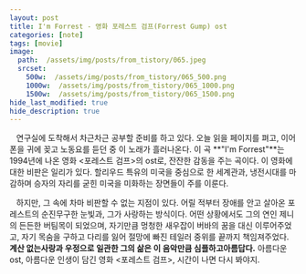 ```yaml
---
layout: post
title: I'm Forrest - 영화 포레스트 검프(Forrest Gump) ost
categories: [note]
tags: [movie]
image:
  path:  /assets/img/posts/from_tistory/065.jpeg
  srcset:
    500w:  /assets/img/posts/from_tistory/065_500.png
    1000w:  /assets/img/posts/from_tistory/065_1000.png
    1500w:  /assets/img/posts/from_tistory/065_1500.png
hide_last_modified: true
hide_description: true
---
```


  
  



   연구실에 도착해서 차근차근 공부할 준비를 하고 있다. 오늘 읽을 페이지를 펴고, 이어폰을 귀에 꽂고 노동요를 듣던 중 이 노래가 흘러나온다. 이 곡 **"I'm Forrest"**는 1994년에 나온 영화 <포레스트 검프\>의 ost로, 잔잔한 감동을 주는 곡이다. 이 영화에 대한 비판은 일리가 있다. 할리우드 특유의 미국을 중심으로 한 세계관과, 냉전시대를 마감하며 승자의 자리를 굳힌 미국을 미화하는 장면들이 주를 이룬다. 

  


   하지만, 그 속에 차마 비판할 수 없는 지점이 있다. 어릴 적부터 장애를 안고 살아온 포레스트의 순진무구한 눈빛과, 그가 사랑하는 방식이다. 어떤 상황에서도 그의 연인 제니의 든든한 버팀목이 되었으며, 자기만큼 멍청한 새우잡이 버바의 꿈을 대신 이루어주었고, 자기 목숨을 구하고 다리를 잃어 절망에 빠진 테일러 중위를 끝까지 책임져주었다. **계산 없는****사랑과 우정으로 일관한 그의 삶은 이 음악만큼 심플하고****아름답다.** 아름다운 ost, 아름다운 인생이 담긴 영화 <포레스트 검프\>, 시간이 나면 다시 봐야지.




  


